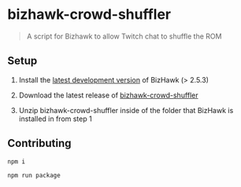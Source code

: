 # bizhawk-crowd-shuffler

> A script for Bizhawk to allow Twitch chat to shuffle the ROM 

## Setup

1. Install the [latest development version](https://ci.appveyor.com/project/zeromus/bizhawk-udexo/build/artifacts) of BizHawk (> 2.5.3)

2. Download the latest release of [bizhawk-crowd-shuffler](https://github.com/alexjpaz-twitch/bizhawk-crowd-shuffler/releases)

3. Unzip bizhawk-crowd-shuffler inside of the folder that BizHawk is installed in from step 1



## Contributing

```
npm i
```


```
npm run package
```


